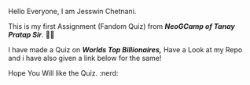 Hello Everyone, I am Jesswin Chetnani.

This is my first Assignment (Fandom Quiz) from  *__NeoGCamp of Tanay Pratap Sir__*. :technologist:

I have made a Quiz on *__Worlds Top Billionaires,__* Have a Look at my Repo and i have also given a link below for the same!

Hope You Will like the Quiz. :nerd:


